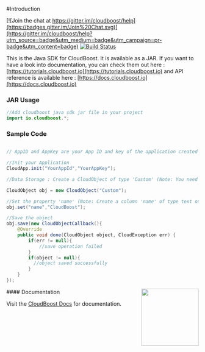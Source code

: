#Introduction

[![Join the chat at https://gitter.im/cloudboost/help](https://badges.gitter.im/Join%20Chat.svg)](https://gitter.im/cloudboost/help?utm_source=badge&utm_medium=badge&utm_campaign=pr-badge&utm_content=badge)  [![Build Status](http://cbjenkins.cloudapp.net:8080/buildStatus/icon?job=DataServicesPushProduction)](http://cbjenkins.cloudapp.net:8080/job/DataServicesPushProduction)

This is the Java SDK for CloudBoost. It is available as a JAR. If you want to have a look into documentation, you can check them out here : [https://tutorials.cloudboost.io](https://tutorials.cloudboost.io) and API reference is available here : [https://docs.cloudboost.io](https://docs.cloudboost.io)

### JAR Usage

``` java
//Add cloudboost java sdk jar file in your project
import io.cloudboost.*;
```

### Sample Code

``` java

// AppID and AppKey are your App ID and key of the application created in CloudBoost Dashboard.

//Init your Application
CloudApp.init("YourAppId","YourAppKey");

//Data Storage : Create a CloudObject of type 'Custom' (Note: You need to create a table 'Custom' on CloudBoost Dashboard)

CloudObject obj = new CloudObject("Custom");

//Set the property 'name' (Note: Create a column 'name' of type text on CloudBoost Dashboard)
obj.set("name","CloudBoost");

//Save the object
obj.save(new CloudObjectCallback(){
	@Override
	public void done(CloudObject object, CloudException err) {
		if(err != null){
			//save operation failed
		}
		if(object != null){
		  //object saved successfully
		}
	}
});

```

<img align="right" height="150" src="https://cloud.githubusercontent.com/assets/5427704/7724257/b7f45d6c-ff0d-11e4-8f60-06024eaa1508.png">
#### Documentation

Visit the [CloudBoost Docs](http://docs.cloudboost.io) for documentation.

